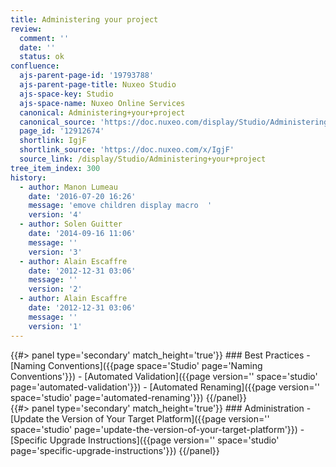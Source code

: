```yaml
---
title: Administering your project
review:
  comment: ''
  date: ''
  status: ok
confluence:
  ajs-parent-page-id: '19793788'
  ajs-parent-page-title: Nuxeo Studio
  ajs-space-key: Studio
  ajs-space-name: Nuxeo Online Services
  canonical: Administering+your+project
  canonical_source: 'https://doc.nuxeo.com/display/Studio/Administering+your+project'
  page_id: '12912674'
  shortlink: IgjF
  shortlink_source: 'https://doc.nuxeo.com/x/IgjF'
  source_link: /display/Studio/Administering+your+project
tree_item_index: 300
history:
  - author: Manon Lumeau
    date: '2016-07-20 16:26'
    message: 'emove children display macro  '
    version: '4'
  - author: Solen Guitter
    date: '2014-09-16 11:06'
    message: ''
    version: '3'
  - author: Alain Escaffre
    date: '2012-12-31 03:06'
    message: ''
    version: '2'
  - author: Alain Escaffre
    date: '2012-12-31 03:06'
    message: ''
    version: '1'
---
```

<div class="row" data-equalizer data-equalize-on="medium">
<div class="column medium-6">
{{#> panel type='secondary' match_height='true'}}
### Best Practices
- [Naming Conventions]({{page space='Studio' page='Naming Conventions'}})
- [Automated Validation]({{page version='' space='studio' page='automated-validation'}})
- [Automated Renaming]({{page version='' space='studio' page='automated-renaming'}})
{{/panel}}
</div>

<div class="column medium-6">
{{#> panel type='secondary' match_height='true'}}
### Administration
- [Update the Version of Your Target Platform]({{page version='' space='studio' page='update-the-version-of-your-target-platform'}})
- [Specific Upgrade Instructions]({{page version='' space='studio' page='specific-upgrade-instructions'}})
{{/panel}}
</div>
</div>
